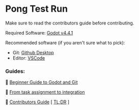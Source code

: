 # Pong Test Run

Make sure to read the contributors guide before contributing.

Required Software:
[Godot v4.4.1](https://godotengine.org/download/)

Recommended software (if you aren't sure what to pick):
- Git: [Github Desktop](https://desktop.github.com/download/)
- Editor: [VSCode](https://code.visualstudio.com/)

### Guides:

:closed_book: [Beginner Guide to Godot and Git](https://blog.paulhartman.dev/100-dev-setup)

:closed_book: [From task assignment to integration](docs/coding_guide.md)

:closed_book: [Contributors Guide](docs/contributing.md) [ [TL;DR](docs/contributing_tldr.md) ]
